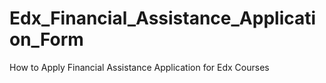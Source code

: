 # Edx_Financial_Assistance_Application_Form
How to Apply Financial Assistance Application for Edx Courses 
